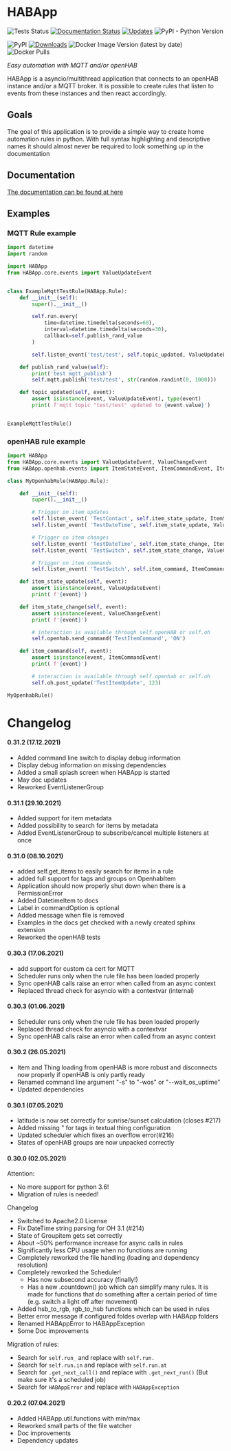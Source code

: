 # HABApp
![Tests Status](https://github.com/spacemanspiff2007/HABApp/workflows/Tests/badge.svg)
[![Documentation Status](https://readthedocs.org/projects/habapp/badge/?version=latest)](https://habapp.readthedocs.io/en/latest/?badge=latest)
[![Updates](https://pyup.io/repos/github/spacemanspiff2007/HABApp/shield.svg)](https://pyup.io/repos/github/spacemanspiff2007/HABApp/)
![PyPI - Python Version](https://img.shields.io/pypi/pyversions/habapp)

![PyPI](https://img.shields.io/pypi/v/HABapp)
[![Downloads](https://pepy.tech/badge/habapp/month)](https://pepy.tech/project/habapp)
![Docker Image Version (latest by date)](https://img.shields.io/docker/v/spacemanspiff2007/habapp?label=docker)
![Docker Pulls](https://img.shields.io/docker/pulls/spacemanspiff2007/habapp)


_Easy automation with MQTT and/or openHAB_


HABApp is a asyncio/multithread application that connects to an openHAB instance and/or a MQTT broker.
It is possible to create rules that listen to events from these instances and then react accordingly.

## Goals
The goal of this application is to provide a simple way to create home automation rules in python.
With full syntax highlighting and descriptive names it should almost never be required to look something up in the documentation

## Documentation
[The documentation can be found at here](https://habapp.readthedocs.io)

## Examples

### MQTT Rule example
```python
import datetime
import random

import HABApp
from HABApp.core.events import ValueUpdateEvent


class ExampleMqttTestRule(HABApp.Rule):
    def __init__(self):
        super().__init__()

        self.run.every(
            time=datetime.timedelta(seconds=60),
            interval=datetime.timedelta(seconds=30),
            callback=self.publish_rand_value
        )

        self.listen_event('test/test', self.topic_updated, ValueUpdateEvent)

    def publish_rand_value(self):
        print('test mqtt_publish')
        self.mqtt.publish('test/test', str(random.randint(0, 1000)))

    def topic_updated(self, event):
        assert isinstance(event, ValueUpdateEvent), type(event)
        print( f'mqtt topic "test/test" updated to {event.value}')


ExampleMqttTestRule()
```

### openHAB rule example
```python
import HABApp
from HABApp.core.events import ValueUpdateEvent, ValueChangeEvent
from HABApp.openhab.events import ItemStateEvent, ItemCommandEvent, ItemStateChangedEvent

class MyOpenhabRule(HABApp.Rule):

    def __init__(self):
        super().__init__()

        # Trigger on item updates
        self.listen_event( 'TestContact', self.item_state_update, ItemStateEvent)
        self.listen_event( 'TestDateTime', self.item_state_update, ValueUpdateEvent)

        # Trigger on item changes
        self.listen_event( 'TestDateTime', self.item_state_change, ItemStateChangedEvent)
        self.listen_event( 'TestSwitch', self.item_state_change, ValueChangeEvent)

        # Trigger on item commands
        self.listen_event( 'TestSwitch', self.item_command, ItemCommandEvent)

    def item_state_update(self, event):
        assert isinstance(event, ValueUpdateEvent)
        print( f'{event}')

    def item_state_change(self, event):
        assert isinstance(event, ValueChangeEvent)
        print( f'{event}')

        # interaction is available through self.openHAB or self.oh
        self.openhab.send_command('TestItemCommand', 'ON')

    def item_command(self, event):
        assert isinstance(event, ItemCommandEvent)
        print( f'{event}')

        # interaction is available through self.openhab or self.oh
        self.oh.post_update('TestItemUpdate', 123)

MyOpenhabRule()
```

# Changelog
#### 0.31.2 (17.12.2021)
- Added command line switch to display debug information
- Display debug information on missing dependencies
- Added a small splash screen when HABApp is started
- May doc updates
- Reworked EventListenerGroup

#### 0.31.1 (29.10.2021)
- Added support for item metadata
- Added possibility to search for items by metadata
- Added EventListenerGroup to subscribe/cancel multiple listeners at once

#### 0.31.0 (08.10.2021)
- added self.get_items to easily search for items in a rule
- added full support for tags and groups on OpenhabItem
- Application should now properly shut down when there is a PermissionError
- Added DatetimeItem to docs
- Label in commandOption is optional
- Added message when file is removed
- Examples in the docs get checked with a newly created sphinx extension
- Reworked the openHAB tests

#### 0.30.3 (17.06.2021)
- add support for custom ca cert for MQTT
- Scheduler runs only when the rule file has been loaded properly
- Sync openHAB calls raise an error when called from an async context
- Replaced thread check for asyncio with a contextvar (internal)

#### 0.30.3 (01.06.2021)
- Scheduler runs only when the rule file has been loaded properly
- Replaced thread check for asyncio with a contextvar
- Sync openHAB calls raise an error when called from an async context

#### 0.30.2 (26.05.2021)
- Item and Thing loading from openHAB is more robust and disconnects now properly if openHAB is only partly ready
- Renamed command line argument "-s" to "-wos" or "--wait_os_uptime"
- Updated dependencies

#### 0.30.1 (07.05.2021)
- latitude is now set correctly for sunrise/sunset calculation (closes #217)
- Added missing " for tags in textual thing configuration
- Updated scheduler which fixes an overflow error(#216)
- States of openHAB groups are now unpacked correctly

#### 0.30.0 (02.05.2021)

Attention:
- No more support for python 3.6!
- Migration of rules is needed!

Changelog
- Switched to Apache2.0 License
- Fix DateTime string parsing for OH 3.1 (#214)
- State of Groupitem gets set correctly
- About ~50% performance increase for async calls in rules
- Significantly less CPU usage when no functions are running
- Completely reworked the file handling (loading and dependency resolution)
- Completely reworked the Scheduler!
  - Has now subsecond accuracy (finally!)
  - Has a new .countdown() job which can simplify many rules.
    It is made for functions that do something after a certain period of time (e.g. switch a light off after movement)
- Added hsb_to_rgb, rgb_to_hsb functions which can be used in rules
- Better error message if configured foldes overlap with HABApp folders
- Renamed HABAppError to HABAppException
- Some Doc improvements

Migration of rules:
- Search for ``self.run_`` and replace with ``self.run.``
- Search for ``self.run.in`` and replace with ``self.run.at``
- Search for ``.get_next_call()`` and replace with ``.get_next_run()`` (But make sure it's a scheduled job)
- Search for ``HABAppError`` and replace with ``HABAppException``


#### 0.20.2 (07.04.2021)
- Added HABApp.util.functions with min/max
- Reworked small parts of the file watcher
- Doc improvements
- Dependency updates
